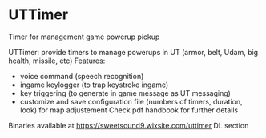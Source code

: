# UTTimer
Timer for management game powerup pickup

UTTimer: provide timers to manage powerups in UT (armor, belt, Udam, big health, missile, etc)
Features:
- voice command (speech recognition)
- ingame keylogger (to trap keystroke ingame) 
- key triggering (to generate in game message as UT messaging) 
- customize and save configuration file (numbers of timers, duration, look) for map adjustement
Check pdf handbook for further details

Binaries available at https://sweetsound9.wixsite.com/uttimer DL section

